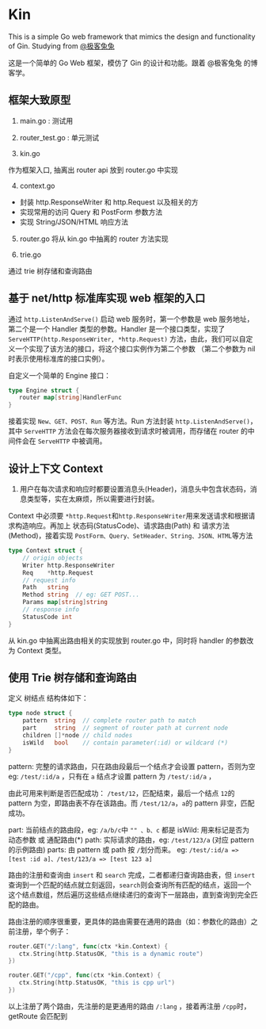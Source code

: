 # Kin

This is a simple Go web framework that mimics the design and functionality of Gin.
Studying from [@极客兔兔](https://geektutu.com/post/gee.html)

这是一个简单的 Go Web 框架，模仿了 Gin 的设计和功能。跟着 @极客兔兔 的博客学。

## 框架大致原型

1. main.go : 测试用
2. router_test.go : 单元测试

3. kin.go

作为框架入口, 抽离出 router api 放到 router.go 中实现

4. context.go

- 封装 http.ResponseWriter 和 http.Request 以及相关的方
- 实现常用的访问 Query 和 PostForm 参数方法
- 实现 String/JSON/HTML 响应方法

5. router.go
   将从 kin.go 中抽离的 router 方法实现

6. trie.go

通过 trie 树存储和查询路由

## 基于 net/http 标准库实现 web 框架的入口

通过 `http.ListenAndServe()` 启动 web 服务时，第一个参数是 web 服务地址，第二个是一个 Handler 类型的参数。Handler 是一个接口类型，实现了 `ServeHTTP(http.ResponseWriter, *http.Request)` 方法，由此，我们可以自定义一个实现了该方法的接口，将这个接口实例作为第二个参数 （第二个参数为 nil 时表示使用标准库的接口实例）。

自定义一个简单的 Engine 接口：

```go
type Engine struct {
   router map[string]HandlerFunc
}
```

接着实现 `New、GET、POST、Run` 等方法。Run 方法封装 `http.ListenAndServe()`，其中 `ServeHTTP` 方法会在每次服务器接收到请求时被调用，而存储在 router 的中间件会在 `ServeHTTP` 中被调用。

## 设计上下文 Context

1. 用户在每次请求和响应时都要设置消息头(Header)，消息头中包含状态码，消息类型等，实在太麻烦，所以需要进行封装。

Context 中必须要 `*http.Request`和`http.ResponseWriter`用来发送请求和根据请求构造响应。再加上 状态码(StatusCode)、请求路由(Path) 和 请求方法 (Method)，接着实现 `PostForm、Query、SetHeader、String、JSON、HTML`等方法

```go
type Context struct {
	// origin objects
	Writer http.ResponseWriter
	Req    *http.Request
	// request info
	Path   string
	Method string  // eg: GET POST...
	Params map[string]string
	// response info
	StatusCode int
}
```

从 kin.go 中抽离出路由相关的实现放到 router.go 中，同时将 handler 的参数改为 Context 类型。

## 使用 Trie 树存储和查询路由

定义 树结点 结构体如下：

```go
type node struct {
	pattern  string  // complete router path to match
	part     string  // segment of router path at current node
	children []*node // child nodes
	isWild   bool    // contain parameter(:id) or wildcard (*)
}
```

pattern: 完整的请求路由，只在路由段最后一个结点才会设置 pattern，否则为空 eg: `/test/:id/a` ，只有在 `a` 结点才设置 pattern 为 `/test/:id/a` ，

由此可用来判断是否匹配成功： `/test/12`，匹配结束，最后一个结点 `12`的 pattern 为空，即路由表不存在该路由。而 `/test/12/a`，`a`的 pattern 非空，匹配成功。

part: 当前结点的路由段，eg: `/a/b/c`中 `"" 、b、c` 都是
isWild: 用来标记是否为 动态参数 或 通配路由(\*)
path: 实际请求的路由，eg: `/test/123/a` (对应 pattern 的示例路由)
parts: 由 pattern 或 path 按 `/`划分而来。 eg: `/test/:id/a => [test :id a]、/test/123/a => [test 123 a]`

路由的注册和查询由 `insert` 和 `search` 完成，二者都递归查询路由表，但 `insert`查询到一个匹配的结点就立刻返回，`search`则会查询所有匹配的结点，返回一个这个结点数组，然后遍历这些结点继续递归的查询下一层路由，直到查询到完全匹配的路由。

路由注册的顺序很重要，更具体的路由需要在通用的路由（如：参数化的路由）之前注册，举个例子：

```go
router.GET("/:lang", func(ctx *kin.Context) {
   ctx.String(http.StatusOK, "this is a dynamic route")
})

router.GET("/cpp", func(ctx *kin.Context) {
   ctx.String(http.StatusOK, "this is cpp url")
})
```

以上注册了两个路由，先注册的是更通用的路由 `/:lang` ，接着再注册 `/cpp`时，getRoute 会匹配到
